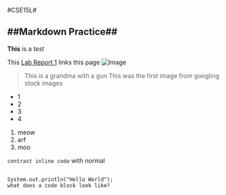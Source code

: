 #CSE15L#

##Markdown Practice##
---
**This** is a *test*

This [Lab Report 1](LabReport.html) links this page
![Image](https://pbs.twimg.com/profile_images/949787136030539782/LnRrYf6e_400x400.jpg)
> This is a grandma with a gun
> This was the first image from googling stock images

* 1
* 2
* 3
* 4

1. meow
2. arf
3. moo

`contrast inline code` with normal

````

System.out.println("Hello World");
what does a code block look like?
 ````


